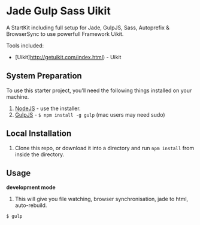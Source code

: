 Jade Gulp Sass Uikit
=============================

A StartKit including full setup for Jade, GulpJS, Sass, Autoprefix & BrowserSync to use powerfull Framework Uikit.

Tools included:

* [Uikit]http://getuikit.com/index.html) - Uikit


## System Preparation

To use this starter project, you'll need the following things installed on your machine.

1. [NodeJS](http://nodejs.org) - use the installer.
2. [GulpJS](https://github.com/gulpjs/gulp) - `$ npm install -g gulp` (mac users may need sudo)

## Local Installation

1. Clone this repo, or download it into a directory and run `npm install` from inside the directory.

## Usage

**development mode**

1. This will give you file watching, browser synchronisation, jade to html, auto-rebuild.

```shell
$ gulp
```
